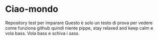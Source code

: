 # Ciao-mondo
Repository test per imparare
Questo è solo un testo di prova per vedere come funziona github quindi niente pippe, stay relaxed and keep calm e vola bass. Vola bass
e schiva i sass.
